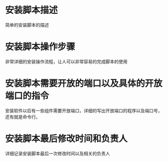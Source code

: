 # 安装脚本描述
简单的安装脚本的描述
# 安装脚本操作步骤
非常详细的安装操作流程，让人可以非常容易的完成脚本的使用
# 安装脚本需要开放的端口以及具体的开放端口的指令
安装软件以后有一些组件需要开放端口，详细的写出开放端口的程序以及端口号，还有就是命令行。
# 安装脚本最后修改时间和负责人
详细记录安装脚本最后一次修改时间以及相关的负责人
